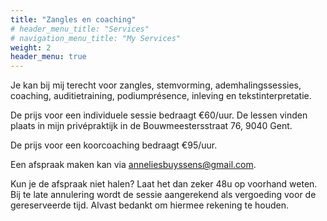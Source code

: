 ```yaml
---
title: "Zangles en coaching"
# header_menu_title: "Services"
# navigation_menu_title: "My Services"
weight: 2
header_menu: true
---
```



Je kan bij mij terecht voor zangles, stemvorming, ademhalingssessies, coaching, auditietraining, podiumprésence, inleving en tekstinterpretatie.

De prijs voor een individuele sessie bedraagt €60/uur.
De lessen vinden plaats in mijn privépraktijk in de Bouwmeestersstraat 76, 9040 Gent.

De prijs voor een koorcoaching bedraagt €95/uur.

Een afspraak maken kan via [anneliesbuyssens@gmail.com](mailto:anneliesbuyssens@gmail.com).

Kun je de afspraak niet halen? Laat het dan zeker 48u op voorhand weten. Bij te late annulering wordt de sessie aangerekend als vergoeding voor de gereserveerde tijd. Alvast bedankt om hiermee rekening te houden.
